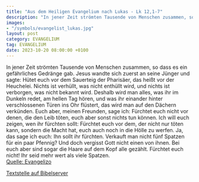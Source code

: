 ```yaml
---
title: "Aus dem Heiligen Evangelium nach Lukas - Lk 12,1-7"
description: "In jener Zeit strömten Tausende von Menschen zusammen, so dass es ein gefährliches Gedränge gab. Jesus wandte sich zuerst an seine Jünger und sagte: Hütet euch vor dem Sauerteig der Pharisäer, das heißt vor der Heuchelei. Nichts ist verhüllt, was nicht enthüllt wird, und nichts i...."
images:
- "/symbols/evangelist_lukas.jpg"
layout: post
category: EVANGELIUM
tag: EVANGELIUM
date: 2023-10-20 08:00:00 +0100
---
```

In jener Zeit strömten Tausende von Menschen zusammen, so dass es ein gefährliches Gedränge gab. Jesus wandte sich zuerst an seine Jünger und sagte: Hütet euch vor dem Sauerteig der Pharisäer, das heißt vor der Heuchelei.
Nichts ist verhüllt, was nicht enthüllt wird, und nichts ist verborgen, was nicht bekannt wird.<!--more-->
Deshalb wird man alles, was ihr im Dunkeln redet, am hellen Tag hören, und was ihr einander hinter verschlossenen Türen ins Ohr flüstert, das wird man auf den Dächern verkünden.
Euch aber, meinen Freunden, sage ich: Fürchtet euch nicht vor denen, die den Leib töten, euch aber sonst nichts tun können.
Ich will euch zeigen, wen ihr fürchten sollt: Fürchtet euch vor dem, der nicht nur töten kann, sondern die Macht hat, euch auch noch in die Hölle zu werfen. Ja, das sage ich euch: Ihn sollt ihr fürchten.
Verkauft man nicht fünf Spatzen für ein paar Pfennig? Und doch vergisst Gott nicht einen von ihnen.
Bei euch aber sind sogar die Haare auf dem Kopf alle gezählt. Fürchtet euch nicht! Ihr seid mehr wert als viele Spatzen.<br>
[Quelle: Evangelizo](https://evangeliumtagfuertag.org/DE/gospel)

[Textstelle auf Bibelserver](https://www.bibleserver.com/EU/Lukas12,1-7)
